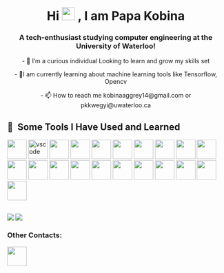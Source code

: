 <h1 align="Center">Hi
<img src="https://raw.githubusercontent.com/MartinHeinz/MartinHeinz/master/wave.gif" width="30px">
  , I am Papa Kobina</h1>
<h3 align="Center"> A tech-enthusiast studying computer engineering at the University of Waterloo!</h3>
<p align="Center"> - 🔭 I’m a curious individual Looking to learn and grow my skills set </p>
<p align="Center"> - 🌱I am currently learning about machine learning tools like Tensorflow, Opencv </p>
<p align="Center"> - 📫 How to reach me kobinaaggrey14@gmail.com or pkkwegyi@uwaterloo.ca </p>

             
<h2> 🚀 &nbsp;Some Tools I Have Used and Learned</h2>
<p>
<img src="https://cdn.jsdelivr.net/gh/devicons/devicon/icons/html5/html5-original-wordmark.svg" width="45" height="45"/>
<img src="https://cdn.jsdelivr.net/gh/devicons/devicon/icons/vscode/vscode-original.svg" alt="vscode" width="45" height="45"/>
<img src="https://cdn.jsdelivr.net/gh/devicons/devicon/icons/python/python-original-wordmark.svg" width="45" height="45"/>
<img src="https://cdn.jsdelivr.net/gh/devicons/devicon/icons/javascript/javascript-original.svg"  width="45" height="45" />
<img src="https://cdn.jsdelivr.net/gh/devicons/devicon/icons/css3/css3-original-wordmark.svg" width="45" height="45" />
<img src="https://cdn.jsdelivr.net/gh/devicons/devicon/icons/react/react-original-wordmark.svg"  width="45" height="45"/>
<img src="https://cdn.jsdelivr.net/gh/devicons/devicon/icons/typescript/typescript-original.svg"  width="45" height="45"/>
<img src="https://cdn.jsdelivr.net/gh/devicons/devicon/icons/linux/linux-original.svg" width="45" height="45"/>
<img src="https://cdn.jsdelivr.net/gh/devicons/devicon/icons/cplusplus/cplusplus-original.svg" width="45" height="45"/>
<img src="https://cdn.jsdelivr.net/gh/devicons/devicon/icons/mysql/mysql-original-wordmark.svg" width="45" height="45"/>
<img src="https://cdn.jsdelivr.net/gh/devicons/devicon/icons/github/github-original-wordmark.svg" width="45" height="45"/>
<img src="https://cdn.jsdelivr.net/gh/devicons/devicon/icons/tensorflow/tensorflow-original-wordmark.svg" width="45" height="45"/>
<img src="https://cdn.jsdelivr.net/gh/devicons/devicon/icons/java/java-original-wordmark.svg" width="45" height="45"/>
<img src="https://cdn.jsdelivr.net/gh/devicons/devicon/icons/graphql/graphql-plain-wordmark.svg" width="45" height="45" />
<img src="https://cdn.jsdelivr.net/gh/devicons/devicon/icons/tailwindcss/tailwindcss-original-wordmark.svg" width="45" height="45"/>
<img src="https://cdn.jsdelivr.net/gh/devicons/devicon/icons/django/django-plain.svg" width="45" height="45"/>
<img src="https://cdn.jsdelivr.net/gh/devicons/devicon/icons/matlab/matlab-original.svg" width="45" height="45" />
<img src="https://cdn.jsdelivr.net/gh/devicons/devicon/icons/redux/redux-original.svg" width="45" height="45" />
<img src="https://cdn.jsdelivr.net/gh/devicons/devicon/icons/amazonwebservices/amazonwebservices-original.svg" width="45" height="45"/>
<img src="https://cdn.jsdelivr.net/gh/devicons/devicon/icons/bash/bash-original.svg"  width="45" height="45"/>
<img src="https://cdn.jsdelivr.net/gh/devicons/devicon/icons/bootstrap/bootstrap-original.svg"  width="45" height="45" />
</p>
<br>
<img align="left" src="https://github-readme-stats.vercel.app/api?username=Papakobina&show_icons=true&theme=radical"/>
<img align="left" src="https://github-readme-streak-stats.herokuapp.com/?user=Papakobina" /> 
<br>

<h3>Other Contacts: </h3>
<a href="https://www.linkedin.com/in/papa-kobina-kwegyir-aggrey-3a0754233/"><img src="https://cdn.jsdelivr.net/gh/devicons/devicon/icons/linkedin/linkedin-original.svg" width="45" height="45"/></a>

